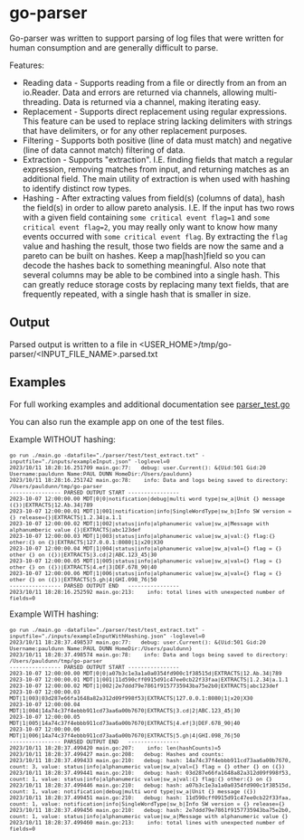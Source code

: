 # go-parser
Go-parser was written to support parsing of log files that were written for human consumption and are generally difficult to parse.

Features:
* Reading data - Supports reading from a file or directly from an from an io.Reader. Data and errors are returned via channels, allowing multi-threading. Data is returned via a channel, making iterating easy.
* Replacement - Supports direct replacement using regular expressions. This feature can be used to replace string lacking delimiters with strings that have delimiters, or for any other replacement purposes.
* Filtering - Supports both positive (line of data must match) and negative (line of data cannot match) filtering of data.
* Extraction - Supports "extraction". I.E. finding fields that match a regular expression, removing matches from input, and returning matches as an additional field. The main utility of extraction is when used with hashing to identify distinct row types. 
* Hashing - After extracting values from field(s) (columns of data), hash the field(s) in order to allow pareto analysis. I.E. If the input has two rows with a given field containing `some critical event flag=1` and `some critical event flag=2`, you may really only want to know how many events occurred with `some critical event flag`. By extracting the `flag` value and hashing the result, those two fields are now the same and a pareto can be built on hashes. Keep a map[hash]field so you can decode the hashes back to something meaningful. Also note that several columns may be able to be combined into a single hash. This can greatly reduce storage costs by replacing many text fields, that are frequently repeated, with a single hash that is smaller in size.

## Output
Parsed output is written to a file in <USER_HOME>/tmp/go-parser/<INPUT_FILE_NAME>.parsed.txt  

## Examples
For full working examples and additional documentation see [parser_test.go](./parser/parser_test.go)

You can also run the example app on one of the test files.

Example WITHOUT hashing:
<font size=0.5em>
```
go run ./main.go -datafile="./parser/test/test_extract.txt" -inputfile="./inputs/exampleInput.json" -loglevel=0                
2023/10/11 18:28:16.251709 main.go:77:   debug: user.Current(): &{Uid:501 Gid:20 Username:pauldunn Name:PAUL DUNN HomeDir:/Users/pauldunn}
2023/10/11 18:28:16.251742 main.go:78:    info: Data and logs being saved to directory: /Users/pauldunn/tmp/go-parser
---------------- PARSED OUTPUT START ----------------
2023-10-07 12:00:00.00 MDT|0|0|notification|debug|multi word type|sw_a|Unit {} message ({})|EXTRACTS|12.Ab.34|789
2023-10-07 12:00:00.01 MDT|1|001|notification|info|SingleWordType|sw_b|Info SW version = {} release={}|EXTRACTS|1.2.34|a.1.1
2023-10-07 12:00:00.02 MDT|1|002|status|info|alphanumeric value|sw_a|Message with alphanumberic value {}|EXTRACTS|abc123def
2023-10-07 12:00:00.03 MDT|1|003|status|info|alphanumeric value|sw_a|val:{} flag:{} other:{} on {}|EXTRACTS|127.0.0.1:8080|1|x20|X30
2023-10-07 12:00:00.04 MDT|1|004|status|info|alphanumeric value|sw_a|val={} flag = {} other {} on ({})|EXTRACTS|3.cd|2|ABC.123_45|30
2023-10-07 12:00:00.05 MDT|1|005|status|info|alphanumeric value|sw_a|val={} flag = {} other {} on ({})|EXTRACTS|4.ef|3|DEF.678_90|40
2023-10-07 12:00:00.06 MDT|1|006|status|info|alphanumeric value|sw_a|val={} flag = {} other {} on ({})|EXTRACTS|5.gh|4|GHI.098_76|50
---------------- PARSED OUTPUT END   ----------------
2023/10/11 18:28:16.252592 main.go:213:    info: total lines with unexpected number of fields=0
```
</font>

Example WITH hashing:
<font size=0.5em>
```
go run ./main.go -datafile="./parser/test/test_extract.txt" -inputfile="./inputs/exampleInputWithHashing.json" -loglevel=0
2023/10/11 18:28:37.498537 main.go:77:   debug: user.Current(): &{Uid:501 Gid:20 Username:pauldunn Name:PAUL DUNN HomeDir:/Users/pauldunn}
2023/10/11 18:28:37.498574 main.go:78:    info: Data and logs being saved to directory: /Users/pauldunn/tmp/go-parser
---------------- PARSED OUTPUT START ----------------
2023-10-07 12:00:00.00 MDT|0|0|a07b3c1e3a1a0a0354fd900c1f38515d|EXTRACTS|12.Ab.34|789
2023-10-07 12:00:00.01 MDT|1|001|11d590cff0915d91c47ee0cb22f33faa|EXTRACTS|1.2.34|a.1.1
2023-10-07 12:00:00.02 MDT|1|002|2e7ddd79e7861f9157735943ba75e2b0|EXTRACTS|abc123def
2023-10-07 12:00:00.03 MDT|1|003|03d287e66fa1648a82a312d09f998f53|EXTRACTS|127.0.0.1:8080|1|x20|X30
2023-10-07 12:00:00.04 MDT|1|004|14a74c37f4ebbb911cd73aa6a00b7670|EXTRACTS|3.cd|2|ABC.123_45|30
2023-10-07 12:00:00.05 MDT|1|005|14a74c37f4ebbb911cd73aa6a00b7670|EXTRACTS|4.ef|3|DEF.678_90|40
2023-10-07 12:00:00.06 MDT|1|006|14a74c37f4ebbb911cd73aa6a00b7670|EXTRACTS|5.gh|4|GHI.098_76|50
---------------- PARSED OUTPUT END   ----------------
2023/10/11 18:28:37.499420 main.go:207:    info: len(hashCounts)=5
2023/10/11 18:28:37.499427 main.go:208:   debug: Hashes and counts:
2023/10/11 18:28:37.499433 main.go:210:   debug: hash: 14a74c37f4ebbb911cd73aa6a00b7670, count: 3, value: status|info|alphanumeric value|sw_a|val={} flag = {} other {} on ({})
2023/10/11 18:28:37.499441 main.go:210:   debug: hash: 03d287e66fa1648a82a312d09f998f53, count: 1, value: status|info|alphanumeric value|sw_a|val:{} flag:{} other:{} on {}
2023/10/11 18:28:37.499446 main.go:210:   debug: hash: a07b3c1e3a1a0a0354fd900c1f38515d, count: 1, value: notification|debug|multi word type|sw_a|Unit {} message ({})
2023/10/11 18:28:37.499451 main.go:210:   debug: hash: 11d590cff0915d91c47ee0cb22f33faa, count: 1, value: notification|info|SingleWordType|sw_b|Info SW version = {} release={}
2023/10/11 18:28:37.499456 main.go:210:   debug: hash: 2e7ddd79e7861f9157735943ba75e2b0, count: 1, value: status|info|alphanumeric value|sw_a|Message with alphanumeric value {}
2023/10/11 18:28:37.499460 main.go:213:    info: total lines with unexpected number of fields=0
```
</font>